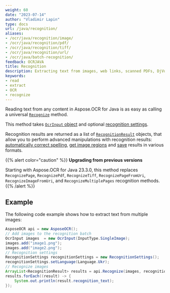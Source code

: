 ```yaml
---
weight: 60
date: "2023-07-14"
author: "Vladimir Lapin"
type: docs
url: /java/recognition/
aliases:
- /ocr/java/recognition/image/
- /ocr/java/recognition/pdf/
- /ocr/java/recognition/tiff/
- /ocr/java/recognition/url/
- /ocr/java/batch-recognition/
feedback: OCRJAVA
title: Recognition
description: Extracting text from images, web links, scanned PDFs, DjVu files, folders, archives and other content.
keywords:
- read
- extract
- OCR
- recognize
---
```


Reading text from any content in Aspose.OCR for Java is as easy as calling a universal [`Recognize`](https://reference.aspose.com/ocr/java/com.aspose.ocr/asposeocr/#Recognize-com.aspose.ocr.OcrInput-com.aspose.ocr.RecognitionSettings-) method.

This method takes [`OcrInput` object](/ocr/java/ocrinput/) and optional [recognition settings](/ocr/java/recognition-settings-common/).

Recognition results are returned as a list of [`RecognitionResult`](https://reference.aspose.com/ocr/java/com.aspose.ocr/recognitionresult/) objects, that allow you to perform advanced manipulations with recognition results: [automatically correct spelling](/ocr/java/spelling/), [get image regions](/ocr/java/image-regions-extract/) and [save](/ocr/java/save/) results in various formats.

{{% alert color="caution" %}}
**Upgrading from previous versions**

Starting with Aspose.OCR for Java 23.3.0, this method replaces `RecognizePage`, `RecognizePdf`, `RecognizeTiff`, `RecognizePageFromUri`, `RecognizeImageFromUri`, and `RecognizeMultiplePages` recognition methods.
{{% /alert %}}

## Example

The following code example shows how to extract text from multiple images:

```java
AsposeOCR api = new AsposeOCR();
// Add images to the recognition batch
OcrInput images  = new OcrInput(InputType.SingleImage);
images.add("image1.png");
images.add("image2.png");
// Recognition settings
RecognitionSettings recognitionSettings = new RecognitionSettings();
recognitionSettings.setLanguage(Language.Ukr);
// Recognize images
ArrayList<RecognitionResult> results = api.Recognize(images, recognitionSettings);
results.forEach((result) -> {
	System.out.println(result.recognition_text);
});
```
